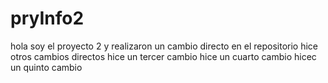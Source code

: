 # pryInfo2


hola soy el proyecto 2 y realizaron un cambio directo en el repositorio
hice otros cambios directos
hice un tercer cambio
hice un cuarto cambio
hicec un quinto cambio
